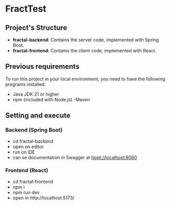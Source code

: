 # FractTest

## Project's Structure

- **fractal-backend**: Contains the server code, implemented with Spring Boot.
- **fractal-frontend**: Contains the client code, implemented with React.

## Previous requirements


To run this project in your local environment, you need to have the following programs installed:

- Java JDK 21 or higher
- npm (included with Node.js)
-Maven

## Setting and execute

### Backend (Spring Boot)
- cd fractal-backend
- open on editor
- run on IDE
- can se documentation in Swagger at [hppt://localhost:8080](http://localhost:8080/swagger-ui.html)

### Frontend (React)
- cd fractal-frontend
- npm i
- npm run dev
- open in http://localhost:5173/

